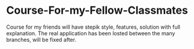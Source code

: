 # Course-For-my-Fellow-Classmates
Course for my friends will have stepik style, features, solution with full explanation. 
The real application has been losted between the many branches, will be fixed after.

